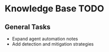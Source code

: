 # Knowledge Base TODO

## General Tasks
- Expand agent automation notes
- Add detection and mitigation strategies
